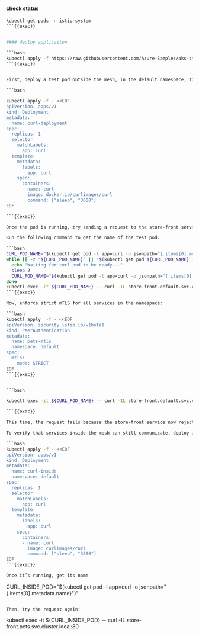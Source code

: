 



#### check status

```bash
kubectl get pods -n istio-system
```{{exec}}


#### deploy applicaiton

```bash
kubectl apply -f https://raw.githubusercontent.com/Azure-Samples/aks-store-demo/refs/heads/main/aks-store-quickstart.yaml
```{{exec}}


First, deploy a test pod outside the mesh, in the default namespace, to simulate an external client:

```bash

kubectl apply -f - <<EOF
apiVersion: apps/v1
kind: Deployment
metadata:
  name: curl-deployment
spec:
  replicas: 1
  selector:
    matchLabels:
      app: curl
  template:
    metadata:
      labels:
        app: curl
    spec:
      containers:
      - name: curl
        image: docker.io/curlimages/curl
        command: ["sleep", "3600"]
EOF

```{{exec}}

Once the pod is running, try sending a request to the store-front service:

Run the following command to get the name of the test pod.

```bash
CURL_POD_NAME="$(kubectl get pod -l app=curl -o jsonpath="{.items[0].metadata.name}")"
while [[ -z "${CURL_POD_NAME}" || "$(kubectl get pod ${CURL_POD_NAME} -o jsonpath='{.status.phase}')" != "Running" ]]; do
  echo "Waiting for curl pod to be ready..."
  sleep 2
  CURL_POD_NAME="$(kubectl get pod -l app=curl -o jsonpath="{.items[0].metadata.name}")"
done
kubectl exec -it ${CURL_POD_NAME} -- curl -IL store-front.default.svc.cluster.local:80
```{{exec}}

Now, enforce strict mTLS for all services in the namespace:

```bash
kubectl apply  -f - <<EOF
apiVersion: security.istio.io/v1beta1
kind: PeerAuthentication
metadata:
  name: pets-mtls
  namespace: default
spec:
  mtls:
    mode: STRICT
EOF
```{{exec}}


```bash

kubectl exec -it ${CURL_POD_NAME} -- curl -IL store-front.default.svc.cluster.local:80

```{{exec}}

This time, the request fails because the store-front service now rejects plaintext connections.

To verify that services inside the mesh can still communicate, deploy a test pod inside the namespace:

```bash
kubectl apply -f - <<EOF
apiVersion: apps/v1
kind: Deployment
metadata:
  name: curl-inside
  namespace: default
spec:
  replicas: 1
  selector:
    matchLabels:
      app: curl
  template:
    metadata:
      labels:
        app: curl
    spec:
      containers:
      - name: curl
        image: curlimages/curl
        command: ["sleep", "3600"]
EOF
```{{exec}}

Once it’s running, get its name

``` 
CURL_INSIDE_POD="$(kubectl get pod -l app=curl -o jsonpath="{.items[0].metadata.name}")"
```{{exec}}

Then, try the request again:

```
kubectl exec -it ${CURL_INSIDE_POD} -- curl -IL store-front.pets.svc.cluster.local:80

```{{exec}}